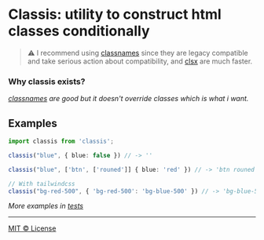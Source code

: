 # Classis: utility to construct html classes conditionally

> ⚠️ I recommend using [classnames](https://github.com/JedWatson/classnames) since they are legacy compatible and take serious action about compatibility, and [clsx](https://github.com/lukeed/clsx) are much faster.

### Why classis exists?

_[classnames](https://github.com/JedWatson/classnames) are good but it doesn't override classes which is what i want._

## Examples

```ts
import classis from 'classis';

classis("blue", { blue: false }) // -> ''

classis("blue", ['btn', ['rouned']] { blue: 'red' }) // -> 'btn rouned red'

// With tailwindcss
classis("bg-red-500", { 'bg-red-500': 'bg-blue-500' }) // -> 'bg-blue-500'
```

_More examples in [tests](./tests/)_

---

[MIT © License](./license)
